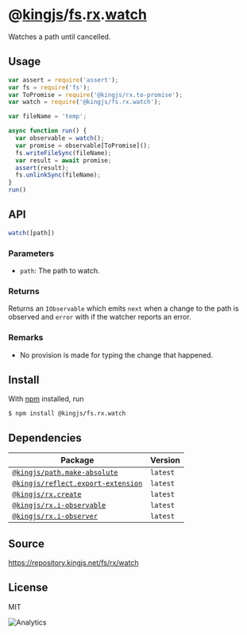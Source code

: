 # @[kingjs][@kingjs]/[fs][ns0].[rx][ns1].[watch][ns2]
Watches a path until cancelled.
## Usage
```js
var assert = require('assert');
var fs = require('fs');
var ToPromise = require('@kingjs/rx.to-promise');
var watch = require('@kingjs/fs.rx.watch');

var fileName = 'temp';

async function run() {
  var observable = watch();
  var promise = observable[ToPromise]();
  fs.writeFileSync(fileName);
  var result = await promise;
  assert(result);
  fs.unlinkSync(fileName);
}
run()

```

## API
```ts
watch([path])
```

### Parameters
- `path`: The path to watch.
### Returns
Returns an `IObservable` which emits `next` when a change to the path is observed and `error` with if the watcher reports an error.
### Remarks
 - No provision is made for typing the change that happened.

## Install
With [npm](https://npmjs.org/) installed, run
```
$ npm install @kingjs/fs.rx.watch
```
## Dependencies
|Package|Version|
|---|---|
|[`@kingjs/path.make-absolute`](https://www.npmjs.com/package/@kingjs/path.make-absolute)|`latest`|
|[`@kingjs/reflect.export-extension`](https://www.npmjs.com/package/@kingjs/reflect.export-extension)|`latest`|
|[`@kingjs/rx.create`](https://www.npmjs.com/package/@kingjs/rx.create)|`latest`|
|[`@kingjs/rx.i-observable`](https://www.npmjs.com/package/@kingjs/rx.i-observable)|`latest`|
|[`@kingjs/rx.i-observer`](https://www.npmjs.com/package/@kingjs/rx.i-observer)|`latest`|
## Source
https://repository.kingjs.net/fs/rx/watch
## License
MIT

![Analytics](https://analytics.kingjs.net/fs/rx/watch)

[@kingjs]: https://www.npmjs.com/package/kingjs
[ns0]: https://www.npmjs.com/package/@kingjs/fs
[ns1]: https://www.npmjs.com/package/@kingjs/fs.rx
[ns2]: https://www.npmjs.com/package/@kingjs/fs.rx.watch
